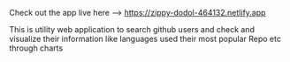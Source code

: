 Check out the app live here --> https://zippy-dodol-464132.netlify.app

This is utility web application to search github users and check and visualize their information like languages used
their most popular Repo etc through charts
